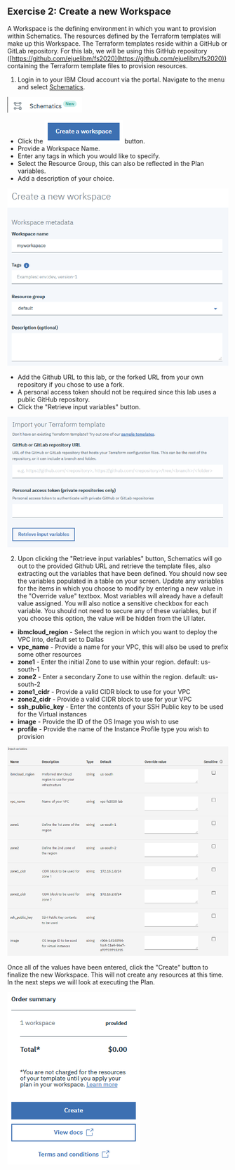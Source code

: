 ## Exercise 2: Create a new Workspace

A Workspace is the defining environment in which you want to provision within Schematics. The resources defined by the Terraform templates will make up this Workspace. The Terraform templates reside within a GitHub or GitLab repository. For this lab, we will be using this GitHub repository ([https://github.com/ejuelibm/fs2020](https://github.com/ejuelibm/fs2020)) containing the Terraform template files to provision resources. 

1. Login in to your IBM Cloud account via the portal. Navigate to the menu and select [Schematics](https://cloud.ibm.com/schematics).

![Schematics](_attachments/schematics-menu.png)

- Click the ![Create Workspace](_attachments/create-workspace.png) button.
- Provide a Workspace Name.
- Enter any tags in which you would like to specify.
- Select the Resource Group, this can also be reflected in the Plan variables.
- Add a description of your choice.

![Workspace Name](_attachments/workspace-name-group-description.png)

- Add the Github URL to this lab, or the forked URL from your own repository if you chose to use a fork.
- A personal access token should not be required since this lab uses a public GitHub repository.
- Click the "Retrieve input variables" button.

![Workspace Repo URL](_attachments/workspace-repo-url.png)

2. Upon clicking the "Retrieve input variables" button, Schematics will go out to the provided Github URL and retrieve the template files, also extracting out the variables that have been defined. You should now see the variables populated in a table on your screen. Update any variables for the items in which you choose to modify by entering a new value in the "Override value" textbox. Most variables will already have a default value assigned. You will also notice a sensitive checkbox for each variable. You should not need to secure any of these variables, but if you choose this option, the value will be hidden from the UI later.
- **ibmcloud_region** - Select the region in which you want to deploy the VPC into, default set to Dallas
- **vpc_name** - Provide a name for your VPC, this will also be used to prefix some other resources
- **zone1** - Enter the initial Zone to use within your region. default: us-south-1
- **zone2** - Enter a secondary Zone to use within the region. default: us-south-2
- **zone1_cidr** - Provide a valid CIDR block to use for your VPC
- **zone2_cidr** - Provide a valid CIDR block to use for your VPC
- **ssh_public_key** - Enter the contents of your SSH Public key to be used for the Virtual instances
- **image** - Provide the ID of the OS Image you wish to use
- **profile** - Provide the name of the Instance Profile type you wish to provision

![Workspace Variables](_attachments/Inputvariables.png)
<!--![Workspa3ce Variables](_attachments/test.gif)
Eric is here -->

Once all of the values have been entered, click the "Create" button to finalize the new Workspace. This will not create any resources at this time. In the next steps we will look at executing the Plan.

![Workspace Create Order](_attachments/workspace-order-create.png)
